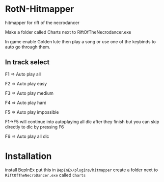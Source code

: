 # RotN-Hitmapper
hitmapper for rift of the necrodancer

Make a folder called Charts next to RiftOfTheNecrodancer.exe

In game enable Golden lute then play a song or use one of the keybinds to auto go through them.

## In track select

F1 => Auto play all

F2 => Auto play easy

F3 => Auto play medium

F4 => Auto play hard

F5 => Auto play impossible

F1->F5 will continue into autoplaying all dlc after they finish but you can skip directly to dlc by pressing F6

F6 => Auto play all dlc

# Installation
install BepInEx
put this in `BepInEx/plugins/hitmapper`
create a folder next to `RiftOfTheNecroDancer.exe` called `Charts`
